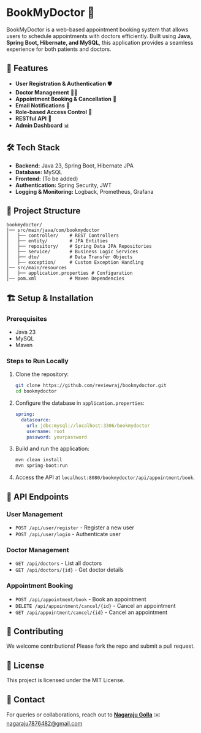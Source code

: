 # BookMyDoctor 🏥

BookMyDoctor is a web-based appointment booking system that allows users to schedule appointments with doctors efficiently. Built using **Java, Spring Boot, Hibernate, and MySQL**, this application provides a seamless experience for both patients and doctors.

## 🚀 Features
- **User Registration & Authentication** 🛡️
- **Doctor Management** 👨‍⚕️
- **Appointment Booking & Cancellation** 📅
- **Email Notifications** 📧
- **Role-based Access Control** 🔑
- **RESTful API** 🔗
- **Admin Dashboard** 📊

## 🛠️ Tech Stack
- **Backend:** Java 23, Spring Boot, Hibernate JPA
- **Database:** MySQL
- **Frontend:** (To be added)
- **Authentication:** Spring Security, JWT
- **Logging & Monitoring:** Logback, Prometheus, Grafana

## 📂 Project Structure
```
bookmydoctor/
│── src/main/java/com/bookmydoctor
│   ├── controller/    # REST Controllers
│   ├── entity/        # JPA Entities
│   ├── repository/    # Spring Data JPA Repositories
│   ├── service/       # Business Logic Services
│   ├── dto/           # Data Transfer Objects
│   ├── exception/     # Custom Exception Handling
│── src/main/resources
│   ├── application.properties # Configuration
│── pom.xml            # Maven Dependencies
```

## 🏗️ Setup & Installation

### Prerequisites
- Java 23
- MySQL
- Maven

### Steps to Run Locally
1. Clone the repository:
   ```sh
   git clone https://github.com/reviewraj/bookmydoctor.git
   cd bookmydoctor
   ```
2. Configure the database in `application.properties`:
   ```yml
   spring:
     datasource:
       url: jdbc:mysql://localhost:3306/bookmydoctor
       username: root
       password: yourpassword
   ```
3. Build and run the application:
   ```sh
   mvn clean install
   mvn spring-boot:run
   ```
4. Access the API at `localhost:8080/bookmydoctor/api/appointment/book`.

## 📌 API Endpoints

### User Management
- `POST /api/user/register` - Register a new user
- `POST /api/user/login` - Authenticate user

### Doctor Management
- `GET /api/doctors` - List all doctors
- `GET /api/doctors/{id}` - Get doctor details

### Appointment Booking
- `POST /api/appointment/book` - Book an appointment
- `DELETE /api/appointment/cancel/{id}` - Cancel an appointment
 - `GET /api/appointment/cancel/{id}` - Cancel an appointment

## 📢 Contributing
We welcome contributions! Please fork the repo and submit a pull request.

## 📜 License
This project is licensed under the MIT License.

## 🤝 Contact
For queries or collaborations, reach out to **[Nagaraju Golla](https://www.linkedin.com/in/nagaraju-golla-334793188/)** ✉️ nagaraju7876482@gmail.com
